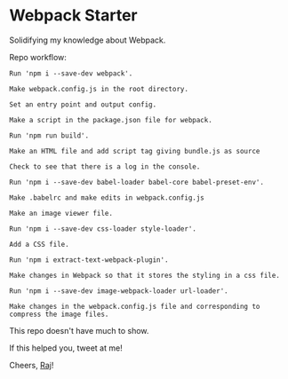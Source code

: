 # Webpack Starter

Solidifying my knowledge about Webpack.

Repo workflow:

`Run 'npm i --save-dev webpack'.`

`Make webpack.config.js in the root directory.`

`Set an entry point and output config.`

`Make a script in the package.json file for webpack.`

`Run 'npm run build'.`

`Make an HTML file and add script tag giving bundle.js as source`

`Check to see that there is a log in the console.`

`Run 'npm i --save-dev babel-loader babel-core babel-preset-env'.`

`Make .babelrc and make edits in webpack.config.js`

`Make an image viewer file.`

`Run 'npm i --save-dev css-loader style-loader'.`

`Add a CSS file.`

`Run 'npm i extract-text-webpack-plugin'.`

`Make changes in Webpack so that it stores the styling in a css file.`

`Run 'npm i --save-dev image-webpack-loader url-loader'.`

`Make changes in the webpack.config.js file and corresponding to compress the image files.`

This repo doesn't have much to show.

If this helped you, tweet at me!

Cheers, [Raj](https://twitter.com/rja907)!
